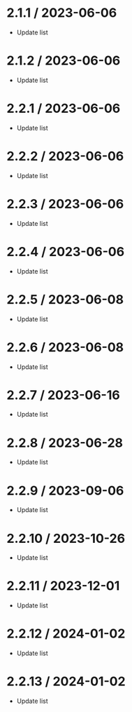 2.1.1 / 2023-06-06
====================

  * Update list

2.1.2 / 2023-06-06
====================

  * Update list

2.2.1 / 2023-06-06
====================

  * Update list

2.2.2 / 2023-06-06
====================

  * Update list

2.2.3 / 2023-06-06
====================

  * Update list

2.2.4 / 2023-06-06
====================

  * Update list

2.2.5 / 2023-06-08
====================

  * Update list

2.2.6 / 2023-06-08
====================

  * Update list

2.2.7 / 2023-06-16
====================

  * Update list

2.2.8 / 2023-06-28
====================

  * Update list

2.2.9 / 2023-09-06
====================

  * Update list

2.2.10 / 2023-10-26
====================

  * Update list

2.2.11 / 2023-12-01
====================

  * Update list

2.2.12 / 2024-01-02
====================

  * Update list

2.2.13 / 2024-01-02
====================

  * Update list


